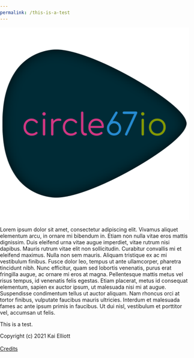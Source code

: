 ```yaml
---
permalink: /this-is-a-test
---
```


<head>
	<script src="https://kit.fontawesome.com/023261569c.js" crossorigin="anonymous"></script>
	<link rel="stylesheet" href="style/stylesheet.css">
	<title>circle67io</title>
	<style>
		body {
			margin: 0;
			padding: 0;
		}
	</style>
</head>
<body>
	<div id="socials-bar">
		<a href="https://github.com/circle67"><span style="font-size: 25px;"><i class="fab fa-github"></i></span></a>
		<a href="https://www.youtube.com/channel/UCq65L258iXbmGhNi93h6wTA"><span style="font-size: 25px;"><i class="fab fa-youtube"></i></span></a>
		<a href="https://www.twitch.tv/circularcircle"><span style="font-size: 25px;"><i class="fab fa-twitch"></i></span></a>
		<a href="https://twitter.com/circle67_"><span style="font-size: 25px;"><i class="fab fa-twitter"></i></span></a>
		<a href="https://steamcommunity.com/id/circle67/"><span style="font-size: 25px;"><i class="fab fa-steam"></i></span></a>
	</div>
	<div id="main">
		<center><a href="#"><img src="assets\circle67io-title-image.png" alt="circle67io" height="512" width="512"></a></center>
		<div class="main-container">
			<p>Lorem ipsum dolor sit amet, consectetur adipiscing elit. Vivamus aliquet elementum arcu, in ornare mi bibendum in. Etiam non nulla vitae eros mattis dignissim. Duis eleifend urna vitae augue imperdiet, vitae rutrum nisi dapibus. Mauris rutrum vitae elit non sollicitudin. Curabitur convallis mi et eleifend maximus. Nulla non sem mauris. Aliquam tristique ex ac mi vestibulum finibus. Fusce dolor leo, tempus ut ante ullamcorper, pharetra tincidunt nibh. Nunc efficitur, quam sed lobortis venenatis, purus erat fringilla augue, ac ornare mi eros at magna. Pellentesque mattis metus vel risus tempus, id venenatis felis egestas. Etiam placerat, metus id consequat elementum, sapien ex auctor ipsum, ut malesuada nisi mi at augue. Suspendisse condimentum tellus ut auctor aliquam. Nam rhoncus orci at tortor finibus, vulputate faucibus mauris ultricies. Interdum et malesuada fames ac ante ipsum primis in faucibus. Ut dui nisl, vestibulum et porttitor vel, accumsan ut felis.</p>
			<p>This is a test.</p>
		</div>
	</div>
</body>
<footer>
	Copyright (c) 2021 Kai Elliott<br></br>
	<a href="credits.html">Credits</a>
</footer>
</html>
